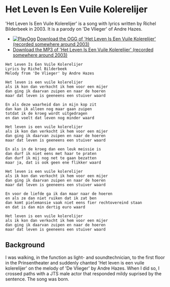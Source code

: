 # Het Leven Is Een Vuile Kolerelijer

'Het Leven Is Een Vuile Kolerelijer' is a song with lyrics written by
Richel Bilderbeek in 2003. It is a parody on 'De Vlieger' of Andre Hazes.

 * [![PlayOgg](http://static.fsf.org/playogg/Play_ogg_80x15.png "I support PlayOgg!")](http://playogg.org) [Download the OGG of 'Het Leven Is Een Vuile Kolerelijer' (recorded somewhere around 2003)](CD03_07HetLevenIsEenVuileKolerelijer.ogg)
 * [Download the MP3 of 'Het Leven Is Een Vuile Kolerelijer' (recorded somewhere around 2003)](CD03_07HetLevenIsEenVuileKolerelijer.mp3)


```
Het Leven Is Een Vuile Kolerelijer
Lyrics by Richel Bilderbeek
Melody from 'De Vlieger' by Andre Hazes

Het leven is een vuile kolerelijer
als ik kon dan verkocht ik hem voor een mijer
dan ging ik daarvan zuipen en naar de hoeren
maar dat leven is geeneens een stuiver waard

En als deze waarheid dan in mijn kop zit
dan kan ik alleen nog maar gaan zuipen
totdat ik de kroeg wordt uitgedragen
en dan voelt dat leven nog minder waard

Het leven is een vuile kolerelijer
als ik kon dan verkocht ik hem voor een mijer
dan ging ik daarvan zuipen en naar de hoeren
maar dat leven is geeneens een stuiver waard

En als in de kroeg dan een leuk meissie is
dan durf ik niet eens met haar te praten
dan durf ik mij nog net te gaan bezatten
maar ja, dat is ook geen ene flikker waard

Het leven is een vuile kolerelijer
als ik kon dan verkocht ik hem voor een mijer
dan ging ik daarvan zuipen en naar de hoeren
maar dat leven is geeneens een stuiver waard

En voor de liefde ga ik dan maar naar de hoeren
en als ze dan niet ruiken dat ik zat ben
dan komt pielemansie vaak niet eens fier rechtovereind staan
en dat is dan min dertig euro waard

Het leven is een vuile kolerelijer
als ik kon dan verkocht ik hem voor een mijer
dan ging ik daarvan zuipen en naar de hoeren
maar dat leven is geeneens een stuiver waard
```

## Background

I was walking, in the function as light- and soundtechnician, 
to the first floor in the Prinsentheater
and suddenly chanted 'Het leven is een vuile kolerelijer'
on the melody of 'De Vlieger' by Andre Hazes. When
I did so, I crossed paths with a JTS male actor that responded
mildy suprised by the sentence. The song was born.
